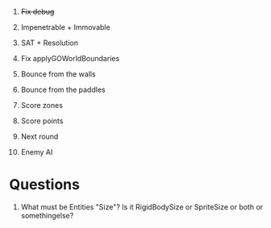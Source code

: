 


1. ~~Fix debug~~
1. Impenetrable + Immovable
1. SAT + Resolution
1. Fix applyGOWorldBoundaries

1. Bounce from the walls
1. Bounce from the paddles
1. Score zones
1. Score points
1. Next round
1. Enemy AI

# Questions

1. What must be Entities "Size"? Is it RigidBodySize or SpriteSize or both or somethingelse? 